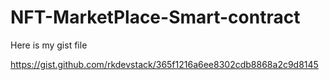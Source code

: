 # NFT-MarketPlace-Smart-contract

Here is my gist file

https://gist.github.com/rkdevstack/365f1216a6ee8302cdb8868a2c9d8145
